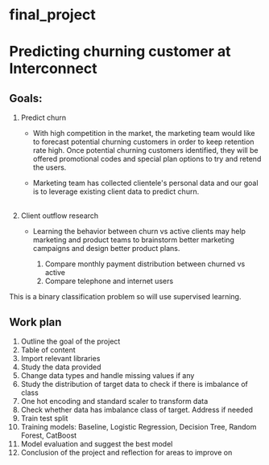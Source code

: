 # final_project

# Predicting churning customer at Interconnect


## Goals:

1. Predict churn

    - With high competition in the market, the marketing team would like to forecast potential churning customers in order to keep retention rate high. Once potential churning customers identified, they will be offered promotional codes and special plan options to try and retend the users.

    - Marketing team has collected clientele's personal data and our goal is to leverage existing client data to predict churn.<br><br/>

2. Client outflow research

    - Learning the behavior between churn vs active clients may help marketing and product teams to brainstorm better marketing campaigns and design better product plans.
    
        1. Compare monthly payment distribution between churned vs active
        2. Compare telephone and internet users 

This is a binary classification problem so will use supervised learning.

## Work plan

1. Outline the goal of the project
2. Table of content
3. Import relevant libraries
4. Study the data provided 
5. Change data types and handle missing values if any
6. Study the distribution of target data to check if there is imbalance of class
7. One hot encoding and standard scaler to transform data 
8. Check whether data has imbalance class of target. Address if needed
9. Train test split
10. Training models: Baseline, Logistic Regression, Decision Tree, Random Forest, CatBoost
11. Model evaluation and suggest the best model
12. Conclusion of the project and reflection for areas to improve on
